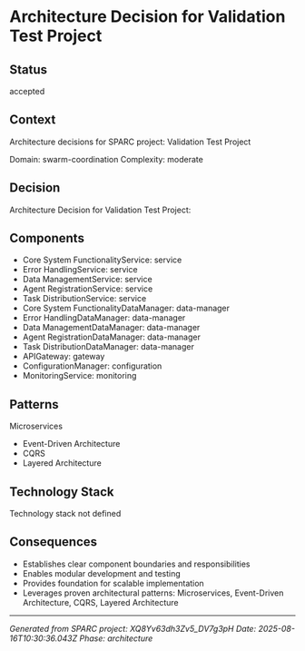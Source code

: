 # Architecture Decision for Validation Test Project

## Status
accepted

## Context
Architecture decisions for SPARC project: Validation Test Project

Domain: swarm-coordination
Complexity: moderate

## Decision
Architecture Decision for Validation Test Project:

## Components
- Core System FunctionalityService: service
- Error HandlingService: service
- Data ManagementService: service
- Agent RegistrationService: service
- Task DistributionService: service
- Core System FunctionalityDataManager: data-manager
- Error HandlingDataManager: data-manager
- Data ManagementDataManager: data-manager
- Agent RegistrationDataManager: data-manager
- Task DistributionDataManager: data-manager
- APIGateway: gateway
- ConfigurationManager: configuration
- MonitoringService: monitoring

## Patterns
Microservices
- Event-Driven Architecture
- CQRS
- Layered Architecture

## Technology Stack
Technology stack not defined

## Consequences
- Establishes clear component boundaries and responsibilities
- Enables modular development and testing
- Provides foundation for scalable implementation
- Leverages proven architectural patterns: Microservices, Event-Driven Architecture, CQRS, Layered Architecture

---
*Generated from SPARC project: XQ8Yv63dh3Zv5_DV7g3pH*
*Date: 2025-08-16T10:30:36.043Z*
*Phase: architecture*

